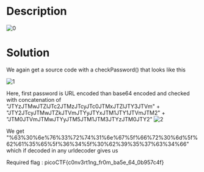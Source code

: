 # Description

![0](https://user-images.githubusercontent.com/125740625/219931979-e86353c9-15d4-4df4-9dc1-db5918a4ac5c.png)

# Solution

We again get a source code with a checkPassword() that looks like this

![1](https://user-images.githubusercontent.com/125740625/219932023-321088ce-74a4-4019-981b-31368dd817f9.png)

Here, first password is URL encoded than base64 encoded and checked with concatenation of "JTYzJTMwJTZlJTc2JTMzJTcyJTc0JTMxJTZlJTY3JTVm" + "JTY2JTcyJTMwJTZkJTVmJTYyJTYxJTM1JTY1JTVmJTM2" + "JTM0JTVmJTMwJTYyJTM5JTM1JTM3JTYzJTM0JTY2"
![2](https://user-images.githubusercontent.com/125740625/219932245-9e7b91b0-ccea-4cbe-8077-0bd9e8e5425c.png)

We get "%63%30%6e%76%33%72%74%31%6e%67%5f%66%72%30%6d%5f%62%61%35%65%5f%36%34%5f%30%62%39%35%37%63%34%66" which if decoded in any urldecoder gives us

Required flag : picoCTF{c0nv3rt1ng_fr0m_ba5e_64_0b957c4f}
